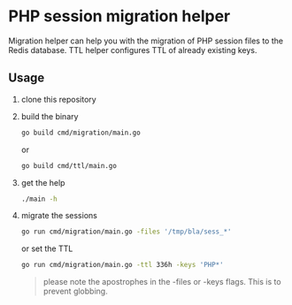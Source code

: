 # PHP session migration helper

Migration helper can help you with the migration of PHP session files
to the Redis database. TTL helper configures TTL of already existing
keys.

## Usage

1. clone this repository
2. build the binary

    ```bash
    go build cmd/migration/main.go
    ```
    
    or
    
    ```bash
    go build cmd/ttl/main.go
    ```

3. get the help

   ```bash
   ./main -h
   ```
   
4. migrate the sessions

   ```bash
   go run cmd/migration/main.go -files '/tmp/bla/sess_*'
   ```
   
   or set the TTL

   ```bash
   go run cmd/migration/main.go -ttl 336h -keys 'PHP*'
   ```
   
   > please note the apostrophes in the -files or -keys flags. This is to prevent globbing.
